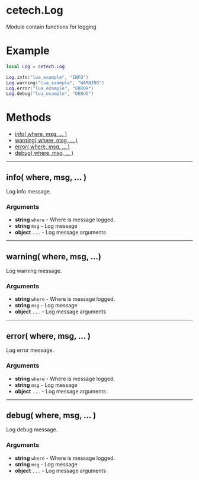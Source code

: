 # cetech.Log

Module contain functions for logging

# Example

```lua
local Log = cetech.Log

Log.info("lua_example", "INFO")
Log.warning("lua_example", "WARNING")
Log.error("lua_example", "ERROR")
Log.debug("lua_example", "DEBUG")
```

# Methods

* [info( where, msg, ... )](#info-where-msg)
* [warning( where, msg, ... )](#warning-where-msg)
* [error( where, msg, ... )](#error-where-msg)
* [debug( where, msg, ... )](#debug-where-msg)

------------------------------------------------------------------------------------------------------------------------

## info( where, msg, ... )

Log info message.
  
### Arguments
* **string** `where` - Where is message logged.
* **string** `msg` - Log message
* **object** `...` - Log message arguments

------------------------------------------------------------------------------------------------------------------------

## warning( where, msg, ...)

Log warning message.

### Arguments
* **string** `where` - Where is message logged.
* **string** `msg` - Log message
* **object** `...` - Log message arguments

------------------------------------------------------------------------------------------------------------------------

## error( where, msg, ... )

Log error message.

### Arguments
* **string** `where` - Where is message logged.
* **string** `msg` - Log message
* **object** `...` - Log message arguments

------------------------------------------------------------------------------------------------------------------------

## debug( where, msg, ... )

Log debug message.

### Arguments
* **string** `where` - Where is message logged.
* **string** `msg` - Log message
* **object** `...` - Log message arguments

